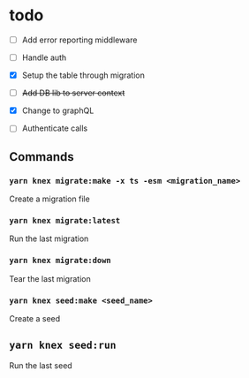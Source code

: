 todo
==
- [ ] Add error reporting middleware
- [ ] Handle auth
- [x] Setup the table through migration
- [ ] ~~Add DB lib to server context~~
- [x] Change to graphQL
- [ ] Authenticate calls


## Commands

### `yarn knex migrate:make -x ts -esm <migration_name>`
Create a migration file

### `yarn knex migrate:latest`
Run the last migration

### `yarn knex migrate:down`
Tear the last migration


### `yarn knex seed:make <seed_name>`
Create a seed

## `yarn knex seed:run`
Run the last seed
